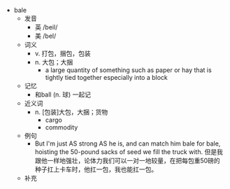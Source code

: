 - bale
  - 发音
    - 英 /beil/
    - 美 /bel/
  - 词义
    - v. 打包，捆包，包装
    - n. 大包；大捆
      - a large quantity of something such as paper or  hay  that is tightly tied together especially into a block
  - 记忆
    - 和ball (n. 球) 一起记
  - 近义词
    - n. [包装]大包，大捆；货物
      - cargo
      - commodity
  - 例句
    - But I'm just AS strong AS he is, and can match him bale for bale, hoisting the 50-pound sacks of seed we fill the truck with. 但是我跟他一样地强壮，论体力我们可以一对一地较量，在把每包重50磅的种子扛上卡车时，他扛一包，我也能扛一包。
  - 补充
